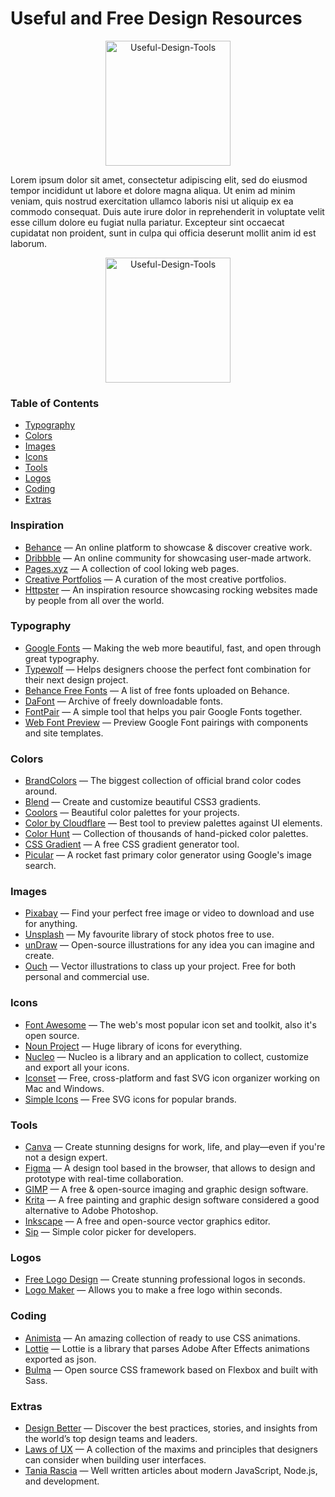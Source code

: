 # Useful and Free Design Resources

<p align="center">
        <img src="https://github.com/dub-G/test-readme/blob/master/media/illustration.png" height="200" alt="Useful-Design-Tools"/>
</p>

Lorem ipsum dolor sit amet, consectetur adipiscing elit, sed do eiusmod tempor incididunt ut labore et dolore magna aliqua. Ut enim ad minim veniam, quis nostrud exercitation ullamco laboris nisi ut aliquip ex ea commodo consequat. Duis aute irure dolor in reprehenderit in voluptate velit esse cillum dolore eu fugiat nulla pariatur. Excepteur sint occaecat cupidatat non proident, sunt in culpa qui officia deserunt mollit anim id est laborum.

<p align="center">
        <img src="https://github.com/dub-G/test-readme/blob/master/media/compass.png" height="200" alt="Useful-Design-Tools"/>
</p>

### Table of Contents

- [Typography](#Typography)
- [Colors](#Colors)
- [Images](#Images)
- [Icons](#Icons)
- [Tools](#UTools)
- [Logos](#Logos)
- [Coding](#Coding)
- [Extras](#Extras)

### Inspiration
- [Behance](https://www.behance.net/) — An online platform to showcase & discover creative work.
- [Dribbble](https://dribbble.com/) — An online community for showcasing user-made artwork.
- [Pages.xyz](https://www.pages.xyz/) — A collection of cool loking web pages.
- [Creative Portfolios](http://www.creative-portfolios.com/) — A curation of the most creative portfolios.
- [Httpster](https://httpster.net/) — An inspiration resource showcasing rocking websites made by people from all over the world.
### Typography
- [Google Fonts](https://fonts.google.com/) — Making the web more beautiful, fast, and open through great typography.
- [Typewolf](https://www.typewolf.com/) — Helps designers choose the perfect font combination for their next design project.
- [Behance Free Fonts](https://www.behance.net/search/?search=free%20font) — A list of free fonts uploaded on Behance.
- [DaFont](https://www.dafont.com/) — Archive of freely downloadable fonts.
- [FontPair](https://fontpair.co/) — A simple tool that helps you pair Google Fonts together. 
- [Web Font Preview](https://webfontpreview.com/) — Preview Google Font pairings with components and site templates.
### Colors
- [BrandColors](https://brandcolors.net/) — The biggest collection of official brand color codes around.
- [Blend](http://www.colinkeany.com/blend/) — Create and customize beautiful CSS3 gradients.
- [Coolors](https://coolors.co/) — Beautiful color palettes for your projects.
- [Color by Cloudflare](https://cloudflare.design/color/) — Best tool to preview palettes against UI elements.
- [Color Hunt](https://colorhunt.co/) — Collection of thousands of hand-picked color palettes.
- [CSS Gradient](https://cssgradient.io/) — A free CSS gradient generator tool.
- [Picular](https://picular.co/) — A rocket fast primary color generator using Google's image search.
### Images
- [Pixabay](https://pixabay.com/) — Find your perfect free image or video to download and use for anything. 
- [Unsplash](https://unsplash.com) — My favourite library of stock photos free to use.
- [unDraw](https://undraw.co) — Open-source illustrations for any idea you can imagine and create.
- [Ouch](https://icons8.com/ouch) — Vector illustrations to class up your project. Free for both personal and commercial use.
### Icons
- [Font Awesome](https://fontawesome.com/) — The web's most popular icon set and toolkit, also it's open source.
- [Noun Project](https://thenounproject.com/) — Huge library of icons for everything.
- [Nucleo](https://nucleoapp.com/) — Nucleo is a library and an application to collect, customize and export all your icons.
- [Iconset](https://iconset.io/) — Free, cross-platform and fast SVG icon organizer working on Mac and Windows.
- [Simple Icons](https://simpleicons.org/) — Free SVG icons for popular brands.
### Tools
- [Canva](https://www.canva.com/) — Create stunning designs for work, life, and play—even if you're not a design expert.
- [Figma](https://www.figma.com/) — A design tool based in the browser, that allows to design and prototype with real-time collaboration.
- [GIMP](https://www.gimp.org/) — A free & open-source imaging and graphic design software.
- [Krita](https://krita.org/en/) — A free painting and graphic design software considered a good alternative to Adobe Photoshop.
- [Inkscape](https://inkscape.org/) — A free and open-source vector graphics editor.
- [Sip](https://sipapp.io/) — Simple color picker for developers.
### Logos
- [Free Logo Design](https://www.freelogodesign.org/) — Create stunning professional logos in seconds.
- [Logo Maker](https://www.ucraft.com/free-logo-maker) — Allows you to make a free logo within seconds.
### Coding
- [Animista](https://animista.net/) — An amazing collection of ready to use CSS animations.
- [Lottie](https://airbnb.io/lottie/) — Lottie is a library that parses Adobe After Effects animations exported as json.
- [Bulma](https://bulma.io/) — Open source CSS framework based on Flexbox and built with Sass.
### Extras
- [Design Better](https://www.designbetter.co/) — Discover the best practices, stories, and insights from the world’s top design teams and leaders.
- [Laws of UX](https://lawsofux.com/) — A collection of the maxims and principles that designers can consider when building user interfaces.
- [Tania Rascia](https://www.taniarascia.com/) — Well written articles about modern JavaScript, Node.js, and development.
